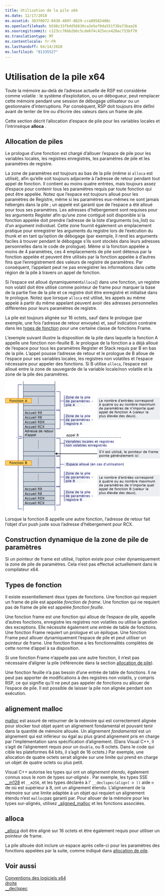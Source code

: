 ```yaml
---
title: Utilisation de la pile x64
ms.date: 12/17/2018
ms.assetid: 383f0072-0438-489f-8829-cca89582408c
ms.openlocfilehash: b598c33fbdd56630ca3e5ef0da551f38a73baa26
ms.sourcegitcommit: c123cc76bb2b6c5cde6f4c425ece420ac733bf70
ms.translationtype: MT
ms.contentlocale: fr-FR
ms.lasthandoff: 04/14/2020
ms.locfileid: "81335527"
---
```

# <a name="x64-stack-usage"></a>Utilisation de la pile x64

Toute la mémoire au-delà de l’adresse actuelle de RSP est considérée comme volatile : le système d’exploitation, ou un débogueur, peut remplacer cette mémoire pendant une session de débogage utilisateur ou un gestionnaire d’interruptions. Par conséquent, RSP doit toujours être défini avant de tenter de lire ou d’écrire des valeurs dans un frame de pile.

Cette section décrit l’allocation d’espace de pile pour les variables locales et l’intrinsèque **alloca** .

## <a name="stack-allocation"></a>Allocation de piles

Le prologue d’une fonction est chargé d’allouer l’espace de pile pour les variables locales, les registres enregistrés, les paramètres de pile et les paramètres de registre.

La zone de paramètres est toujours au bas de la pile (même si `alloca` est utilisé), afin qu’elle soit toujours adjacente à l’adresse de retour pendant tout appel de fonction. Il contient au moins quatre entrées, mais toujours assez d’espace pour contenir tous les paramètres requis par toute fonction qui peut être appelée. Notez que l’espace est toujours alloué pour les paramètres de Registre, même si les paramètres eux-mêmes ne sont jamais hébergés dans la pile ; un appelé est garanti que de l’espace a été alloué pour tous ses paramètres. Les adresses d’hébergement sont requises pour les arguments Register afin qu’une zone contiguë soit disponible si la fonction appelée doit prendre l’adresse de la liste d’arguments (va_list) ou d’un argument individuel. Cette zone fournit également un emplacement pratique pour enregistrer les arguments du registre lors de l’exécution du thunk et en tant qu’option de débogage (par exemple, il rend les arguments faciles à trouver pendant le débogage s’ils sont stockés dans leurs adresses personnelles dans le code de prologue). Même si la fonction appelée a moins de 4 paramètres, ces 4 emplacements de pile sont détenus par la fonction appelée et peuvent être utilisés par la fonction appelée à d’autres fins que l’enregistrement des valeurs de registre de paramètres.  Par conséquent, l’appelant peut ne pas enregistrer les informations dans cette région de la pile à travers un appel de fonction.

Si l’espace est alloué dynamiquement`alloca`() dans une fonction, un registre non volatil doit être utilisé comme pointeur de frame pour marquer la base de la partie fixe de la pile et ce registre doit être enregistré et initialisé dans le prologue. Notez que lorsque `alloca` est utilisé, les appels au même appelé à partir du même appelant peuvent avoir des adresses personnelles différentes pour leurs paramètres de registre.

La pile est toujours alignée sur 16 octets, sauf dans le prologue (par exemple, une fois l’adresse de retour envoyée) et, sauf indication contraire dans les [types de fonction](#function-types) pour une certaine classe de fonctions Frame.

L’exemple suivant illustre la disposition de la pile dans laquelle la fonction A appelle une fonction non-feuille B. le prologue de la fonction a a déjà alloué de l’espace pour tous les paramètres Register et Stack requis par B en bas de la pile. L’appel pousse l’adresse de retour et le prologue de B alloue de l’espace pour ses variables locales, les registres non volatiles et l’espace nécessaire pour appeler des fonctions. Si B utilise `alloca`, l’espace est alloué entre la zone de sauvegarde de la variable locale/non volatile et la zone de la pile des paramètres.

![Exemple de conversion AMD](../build/media/vcamd_conv_ex_5.png "Exemple de conversion AMD")

Lorsque la fonction B appelle une autre fonction, l’adresse de retour fait l’objet d’un push juste sous l’adresse d’hébergement pour RCX.

## <a name="dynamic-parameter-stack-area-construction"></a>Construction dynamique de la zone de pile de paramètres

Si un pointeur de frame est utilisé, l’option existe pour créer dynamiquement la zone de pile de paramètres. Cela n’est pas effectué actuellement dans le compilateur x64.

## <a name="function-types"></a>Types de fonction

Il existe essentiellement deux types de fonctions. Une fonction qui requiert un frame de pile est appelée *fonction de frame*. Une fonction qui ne requiert pas de frame de pile est appelée *fonction feuille*.

Une fonction frame est une fonction qui alloue de l’espace de pile, appelle d’autres fonctions, enregistre les registres non volatiles ou utilise la gestion des exceptions. Elle nécessite également une entrée de table de fonctions. Une fonction Frame requiert un prologue et un épilogue. Une fonction Frame peut allouer dynamiquement l’espace de pile et peut utiliser un pointeur de frame. Une fonction frame a les fonctionnalités complètes de cette norme d’appel à sa disposition.

Si une fonction Frame n’appelle pas une autre fonction, il n’est pas nécessaire d’aligner la pile (référencée dans la section [allocation de pile](#stack-allocation)).

Une fonction feuille n’a pas besoin d’une entrée de table de fonctions. Il ne peut pas apporter de modifications à des registres non volatils, y compris RSP, ce qui signifie qu’il ne peut pas appeler de fonctions ou allouer de l’espace de pile. Il est possible de laisser la pile non alignée pendant son exécution.

## <a name="malloc-alignment"></a>alignement malloc

[malloc](../c-runtime-library/reference/malloc.md) est assuré de retourner de la mémoire qui est correctement alignée pour stocker tout objet ayant un alignement fondamental et pouvant tenir dans la quantité de mémoire allouée. Un alignement *fondamental* est un alignement qui est inférieur ou égal au plus grand alignement pris en charge par l’implémentation sans spécification d’alignement. (Dans Visual C++, il s’agit de l’alignement requis pour un `double`, ou 8 octets. Dans le code qui cible les plateformes 64 bits, il s’agit de 16 octets.) Par exemple, une allocation de quatre octets serait alignée sur une limite qui prend en charge un objet de quatre octets ou plus petit.

Visual C++ autorise les types qui ont un *alignement étendu*, également connus sous le nom de types *sur-alignés* . Par exemple, les types SSE [__m128](../cpp/m128.md) et `__m256`, et les types déclarés à l' `__declspec(align( n ))` aide `n` de où est supérieur à 8, ont un alignement étendu. L’alignement de la mémoire sur une limite adaptée à un objet qui requiert un alignement étendu n’est `malloc`pas garanti par. Pour allouer de la mémoire pour les types sur-alignés, utilisez [_aligned_malloc](../c-runtime-library/reference/aligned-malloc.md) et les fonctions associées.

## <a name="alloca"></a>alloca

[_alloca](../c-runtime-library/reference/alloca.md) doit être aligné sur 16 octets et être également requis pour utiliser un pointeur de frame.

La pile allouée doit inclure un espace après celle-ci pour les paramètres des fonctions appelées par la suite, comme indiqué dans [allocation de pile](#stack-allocation).

## <a name="see-also"></a>Voir aussi

[Conventions des logiciels x64](../build/x64-software-conventions.md)<br/>
[droite](../cpp/align-cpp.md)<br/>
[__declspec](../cpp/declspec.md)
